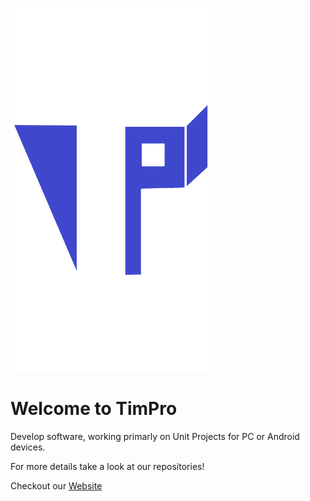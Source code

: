 ![TimPro](timpro_icon.png)

# Welcome to TimPro

Develop software, working primarly on Unit Projects for PC or Android devices.

For more details take a look at our repositories!

Checkout our [Website](https://timpro.me)


<!---
timpro10/timpro10 is a ✨ special ✨ repository because its `README.md` (this file) appears on your GitHub profile.
You can click the Preview link to take a look at your changes.
--->
